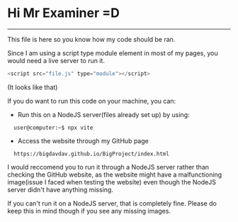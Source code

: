 # Hi Mr Examiner =D
<hr />

This file is here so you know how my code should be ran.

Since I am using a script type module element in most of my pages, you would need a live server to run it.
```js
<script src="file.js" type="module"></script>
```
(It looks like that)

If you do want to run this code on your machine, you can:
  - Run this on a NodeJS server(files already set up) by using:
  ```shell
    user@computer:~$ npx vite
  ```
  - Access the website through my GitHub page
  ```
    https://bigdavdav.github.io/BigProject/index.html
  ```

I would reccomend you to run it through a NodeJS server rather than checking the GitHub website, as the website might have a malfunctioning image(issue I faced when testing the website) even though the NodeJS server didn't have anything missing.

If you can't run it on a NodeJS server, that is completely fine. Please do keep this in mind though if you see any missing images.